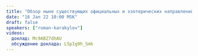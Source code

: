 ```yaml
---
title: "Обзор ныне существующих официальных и эзотерических направлений в психологии!"
date: "16 Jan 22 10:00 MSK"
draft: false
speakers: ["roman-karakylov"]
videos:
  доклад: Mc9ABZ7dhAU
  обсуждение доклада: L5pIg9h_Smk
---
```

